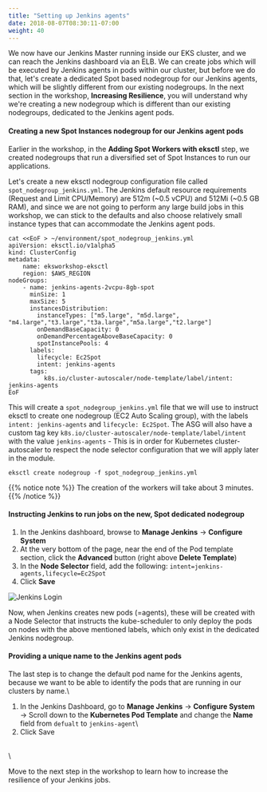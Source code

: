 ```yaml
---
title: "Setting up Jenkins agents"
date: 2018-08-07T08:30:11-07:00
weight: 40
---
```


We now have our Jenkins Master running inside our EKS cluster, and we can reach the Jenkins dashboard via an ELB. We can create jobs which will be executed by Jenkins agents in pods within our cluster, but before we do that, let's create a dedicated Spot based nodegroup for our Jenkins agents, which will be slightly different from our existing nodegroups. In the next section in the workshop, **Increasing Resilience**, you will understand why we're creating a new nodegroup which is different than our existing nodegroups, dedicated to the Jenkins agent pods.

#### Creating a new Spot Instances nodegroup for our Jenkins agent pods
Earlier in the workshop, in the **Adding Spot Workers with eksctl** step, we created nodegroups that run a diversified set of Spot Instances to run our applications.

Let's create a new eksctl nodegroup configuration file called `spot_nodegroup_jenkins.yml`. The Jenkins default resource requirements (Request and Limit CPU/Memory) are 512m (~0.5 vCPU) and 512Mi (~0.5 GB RAM), and since we are not going to perform any large build jobs in this workshop, we can stick to the defaults and also choose relatively small instance types that can accommodate the Jenkins agent pods.

```
cat <<EoF > ~/environment/spot_nodegroup_jenkins.yml
apiVersion: eksctl.io/v1alpha5
kind: ClusterConfig
metadata:
    name: eksworkshop-eksctl
    region: $AWS_REGION
nodeGroups:
    - name: jenkins-agents-2vcpu-8gb-spot
      minSize: 1
      maxSize: 5
      instancesDistribution:
        instanceTypes: ["m5.large", "m5d.large", "m4.large","t3.large","t3a.large","m5a.large","t2.large"] 
        onDemandBaseCapacity: 0
        onDemandPercentageAboveBaseCapacity: 0
        spotInstancePools: 4
      labels:
        lifecycle: Ec2Spot
        intent: jenkins-agents
      tags:
          k8s.io/cluster-autoscaler/node-template/label/intent: jenkins-agents
EoF
```

This will create a `spot_nodegroup_jenkins.yml` file that we will use to instruct eksctl to create one nodegroup (EC2 Auto Scaling group), with the labels `intent: jenkins-agents` and `lifecycle: Ec2Spot`. The ASG will also have a custom tag key `k8s.io/cluster-autoscaler/node-template/label/intent` with the value `jenkins-agents` - This is in order for Kubernetes cluster-autoscaler to respect the node selector configuration that we will apply later in the module.

```
eksctl create nodegroup -f spot_nodegroup_jenkins.yml
```

{{% notice note %}}
The creation of the workers will take about 3 minutes.
{{% /notice %}}


#### Instructing Jenkins to run jobs on the new, Spot dedicated nodegroup
1. In  the Jenkins dashboard, browse to **Manage Jenkins** -> **Configure System**
2. At the very bottom of the page, near the end of the Pod template section, click the **Advanced** button (right above **Delete Template**)
3. In the **Node Selector** field, add the following: `intent=jenkins-agents,lifecycle=Ec2Spot`
4. Click **Save**

![Jenkins Login](/images/jenkinslabels.png)


Now, when Jenkins creates new pods (=agents), these will be created with a Node Selector that instructs the kube-scheduler to only deploy the pods on nodes with the above mentioned labels, which only exist in the dedicated Jenkins nodegroup.


#### Providing a unique name to the Jenkins agent pods
The last step is to change the default pod name for the Jenkins agents, because we want to be able to identify the pods that are running in our clusters by name.\
1. In the Jenkins Dashboard, go to **Manage Jenkins** -> **Configure System** -> Scroll down to the **Kubernetes Pod Template** and change the **Name** field from `defualt` to `jenkins-agent`\
2. Click Save

\
\


Move to the next step in the workshop to learn how to increase the resilience of your Jenkins jobs.
